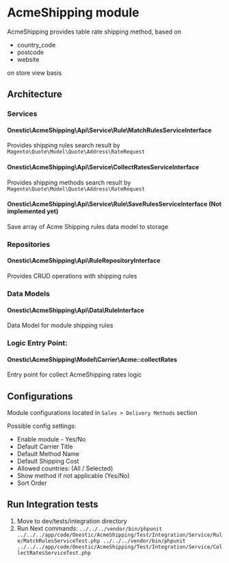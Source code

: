 # AcmeShipping module
AcmeShipping provides table rate shipping method, based on 
- country_code
- postcode
- website

on store view basis

## Architecture

### Services
#### Onestic\AcmeShipping\Api\Service\Rule\MatchRulesServiceInterface
Provides shipping rules search result by `Magento\Quote\Model\Quote\Address\RateRequest` 

#### Onestic\AcmeShipping\Api\Service\CollectRatesServiceInterface
Provides shipping methods search result by `Magento\Quote\Model\Quote\Address\RateRequest`

#### Onestic\AcmeShipping\Api\Service\Rule\SaveRulesServiceInterface (Not implemented yet)
Save array of Acme Shipping rules data model to storage

### Repositories
#### Onestic\AcmeShipping\Api\RuleRepositoryInterface
Provides CRUD operations with shipping rules  

### Data Models
#### Onestic\AcmeShipping\Api\Data\RuleInterface
Data Model for module shipping rules

### Logic Entry Point:
#### Onestic\AcmeShipping\Model\Carrier\Acme::collectRates
Entry point for collect AcmeShipping rates logic

## Configurations
Module configurations located in `Sales > Delivery Methods` section

Possible config settings:
- Enable module - Yes/No
- Default Carrier Title
- Default Method Name
- Default Shipping Cost
- Allowed countries: (All / Selected)
- Show method if not applicable (Yes/No)
- Sort Order

## Run Integration tests
1. Move to dev/tests/integration directory
2. Run Next commands:
`
   ../../../vendor/bin/phpunit ../../../app/code/Onestic/AcmeShipping/Test/Integration/Service/Rule/MatchRulesServiceTest.php
   ../../../vendor/bin/phpunit ../../../app/code/Onestic/AcmeShipping/Test/Integration/Service/CollectRatesServiceTest.php
`
